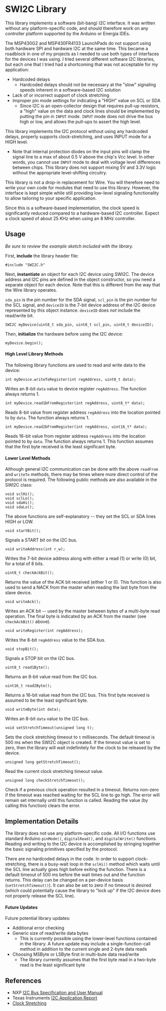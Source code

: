 SWI2C Library
====================

This library implements a software (bit-bang) I2C interface. It was written without any platform-specific code, and should therefore work on any controller platform supported by the Arduino or Energia IDEs.

The MSP430G2 and MSP430FR4133 LaunchPads do not support using both hardware SPI and hardware I2C at the same time. This became a roadblock in one of my projects as I needed to use both types of interfaces for the devices I was using. I tried several different software I2C libraries, but each one that I tried had a shortcoming that was not acceptable for my application:
-  Hardcoded delays
   - Hardcoded delays should not be necessary at the "slow" signaling speeds inherent in a software-based I2C solution
- Lack of or incorrect support of clock stretching
- Improper pin mode settings for indicating a "HIGH" value on SCL or SDA
  - Since I2C is an open-collector design that requires pull-up resistors, a "high" value on the data and clock lines should be implemented by putting the pin in `INPUT` mode. `INPUT` mode does not drive the bus high or low,  and allows the pull-ups to assert the high level.

This library implements the I2C protocol without using any hardcoded delays, properly supports clock-stretching, and uses INPUT mode for a HIGH level.
  - Note that internal protection diodes on the input pins will clamp the signal line to a max of about 0.5 V above the chip's Vcc level. In other words, you cannot use `INPUT` mode to deal with voltage level differences between chips. This library does not support mixing 5V and 3.3V logic without the appropriate level-shifting circuitry.

This library is not a drop-in replacement for Wire. You will therefore need to write your own code for modules that need to use this library. However, the interface is kept simple while still providing low-level signaling functionality to allow tailoring to your specific application.

Since this is a software-based implementation, the clock speed is significantly reduced compared to a hardware-based I2C controller. Expect a clock speed of about 25 KHz when using an 8 MHz controller.

Usage
-----

_Be sure to review the example sketch included with the library._

First, **include** the library header file:

    #include "SWI2C.h"

Next, **instantiate** an object for each I2C device using SWI2C. The device address and I2C pins are defined in the object constructor, so you need a separate object for each device. Note that this is different from the way that the Wire library operates.

`sda_pin` is the pin number for the SDA signal, `scl_pin` is the pin number for the SCL signal, and `deviceID` is the 7-bit device address of the I2C device represented by this object instance. `deviceID` does *not* include the read/write bit.

    SWI2C myDevice(uint8_t sda_pin, uint8_t scl_pin, uint8_t deviceID);

Then, **initialize** the hardware before using the I2C device:

    myDevice.begin();

#### High Level Library Methods ####

The following library functions are used to read and write data to the device:

    int myDevice.writeToRegister(int regAddress, uint8_t data);

Writes an 8-bit `data` value to device register `regAddress`. The function always returns 1.

    int myDevice.read1bFromRegister(int regAddress, uint8_t* data);

Reads 8-bit value from register address `regAddress` into the location pointed to by `data`. The function always returns 1.

    int myDevice.read2bFromRegister(int regAddress, uint16_t* data);

Reads 16-bit value from register address `regAddress` into the location pointed to by `data`. The function always returns 1. This function assumes that the first byte received is the least significant byte.

#### Lower Level Methods ####

Although general I2C communication can be done with the above `readFrom` and `writeTo` methods, there may be times where more direct control of the protocol is required. The following public methods are also available in the SWI2C class:

    void sclHi();
    void sclLo();
    void sdaHi();
    void sdaLo();

The above functions are self-explanatory -- they set the SCL or SDA lines HIGH or LOW.

    void startBit();
Signals a START bit on the I2C bus.

    void writeAddress(int r_w);
Writes the 7-bit device address along with either a read (1) or write (0) bit, for a total of 8 bits.

    uint8_t checkAckBit();
Returns the value of the ACK bit received (either 1 or 0). This function is also used to send a NACK from the master when reading the last byte from the slave device.

    void writeAck();
Writes an ACK bit -- used by the master between bytes of a multi-byte read operation. The final byte is indicated by an ACK from the master (see `checkAckBit()` above).

    void writeRegister(int regAddress);
Writes the 8-bit `regAddress` value to the SDA bus.

    void stopBit();
Signals a STOP bit on the I2C bus.

    uint8_t read1Byte();
Returns an 8-bit value read from the I2C bus.

    uint16_t read2Byte();
Returns a 16-bit value read from the I2C bus. This first byte received is assumed to be the least significant byte.

    void writeByte(int data);
Writes an 8-bit `data` value to the I2C bus.

    void setStretchTimeout(unsigned long t);
Sets the clock stretching timeout to `t` milliseconds. The default timeout is 500 ms when the SWI2C object is created. If the timeout value is set to zero, then the library will wait indefinitely for the clock to be released by the device.

    unsigned long getStretchTimeout();
Read the current clock stretching timeout value.

    unsigned long checkStretchTimeout();
Check if a previous clock operation resulted in a timeout. Returns non-zero if the timeout was reached waiting for the SCL line to go high. The error will remain set internally until this function is called. Reading the value (by calling this function) clears the error.

Implementation Details
----------------------

The library does not use any platform-specific code. All I/O functions use standard Arduino `pinMode()`, `digitalRead()`, and `digitalWrite()` functions. Reading and writing to the I2C device is accomplished by stringing together the basic signaling primitives specified by the protocol.

There are no hardcoded delays in the code. In order to support clock-stretching, there is a busy-wait loop in the `sclHi()` method which waits until the SCL line actually goes high before exiting the function. There is a default timeout of 500 ms before the wait times out and the function returns. This delay can be changed on a per-device basis (`setStretchTimeout()`). It can also be set to zero if no timeout is desired (which could potentially cause the library to "lock up" if the I2C device does not properly release the SCL line).

#### Future Updates ####

Future potential library updates:
- Additional error checking
- Generic size of read/write data bytes
  - This is currently possible using the lower-level functions contained in the library. A future update may include a single-function-call method in addition to the current single and 2-byte data reads
- Choosing MSByte or LSByte first in multi-bute data read/write
  - The library currently assumes that the first byte read in a two-byte read is the least significant byte

References
---------------------

+ NXP [I2C Bus Specification and User Manual](https://www.nxp.com/docs/en/user-guide/UM10204.pdf)
+ Texas Instruments [I2C Application Report](http://www.ti.com/lit/an/slva704/slva704.pdf)
+ [Clock Stretching](https://www.i2c-bus.org/clock-stretching/)
